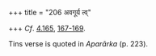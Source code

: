 +++
title = "206 अवगूर्य त्व्"

+++
*Cf*.
[4.165](/hinduism/book/manusmriti-with-the-commentary-of-medhatithi/d/doc200270.html),
[167-169](/hinduism/book/manusmriti-with-the-commentary-of-medhatithi/d/doc200272.html#comparative-notes).

Tins verse is quoted in *Aparārka* (p. 223).


